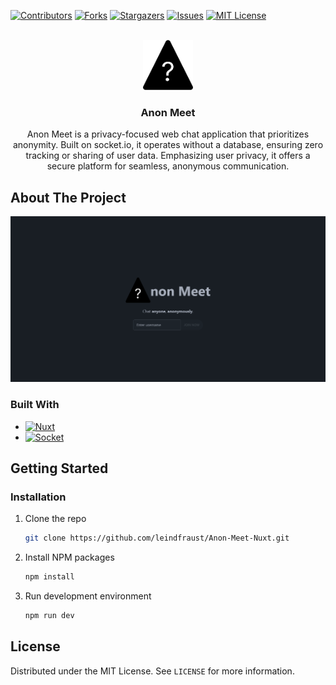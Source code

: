 [![Contributors][contributors-shield]][contributors-url]
[![Forks][forks-shield]][forks-url]
[![Stargazers][stars-shield]][stars-url]
[![Issues][issues-shield]][issues-url]
[![MIT License][license-shield]][license-url]

<!-- PROJECT LOGO -->
<br />
<div align="center">
  <a href="https://github.com/leindfraust/Anon-Meet-Nuxt">
    <img src="./public//img/anon-meet-logo.svg" alt="Logo" width="80" height="80">
  </a>

<h3 align="center">Anon Meet</h3>

  <p align="center">
    Anon Meet is a privacy-focused web chat application that prioritizes anonymity. Built on socket.io, it operates without a database, ensuring zero tracking or sharing of user data. Emphasizing user privacy, it offers a secure platform for seamless, anonymous communication.
    <br />
  </p>
</div>

<!-- ABOUT THE PROJECT -->
## About The Project

![Product Name Screen Shot][product-screenshot]

### Built With

* [![Nuxt][Nuxt.js]][Nuxt-url]
* [![Socket][Socket.io]][Socket-url]

<!-- GETTING STARTED -->
## Getting Started

### Installation

1. Clone the repo

   ```sh
   git clone https://github.com/leindfraust/Anon-Meet-Nuxt.git
   ```

2. Install NPM packages

   ```sh
   npm install
   ```

3. Run development environment

   ```sh
   npm run dev
   ```

<!-- LICENSE -->
## License

Distributed under the MIT License. See `LICENSE` for more information.

<!-- MARKDOWN LINKS & IMAGES -->
<!-- https://www.markdownguide.org/basic-syntax/#reference-style-links -->
[contributors-shield]: https://img.shields.io/github/contributors/leindfraust/Anon-Meet-Nuxt.svg?style=for-the-badge
[contributors-url]: https://github.com/leindfraust/Anon-Meet-Nuxt/graphs/contributors
[forks-shield]: https://img.shields.io/github/forks/leindfraust/Anon-Meet-Nuxt.svg?style=for-the-badge
[forks-url]: https://github.com/leindfraust/Anon-Meet-Nuxt/network/members
[stars-shield]: https://img.shields.io/github/stars/leindfraust/Anon-Meet-Nuxt.svg?style=for-the-badge
[stars-url]: https://github.com/leindfraust/Anon-Meet-Nuxt/stargazers
[issues-shield]: https://img.shields.io/github/issues/leindfraust/Anon-Meet-Nuxt.svg?style=for-the-badge
[issues-url]: https://github.com/leindfraust/Anon-Meet-Nuxt/issues
[license-shield]: https://img.shields.io/github/license/leindfraust/Anon-Meet-Nuxt.svg?style=for-the-badge
[license-url]: https://github.com/leindfraust/Anon-Meet-Nuxt/blob/master/LICENSE.txt
[product-screenshot]: ./public/img//screenshot.png
[Socket.io]: https://img.shields.io/badge/socket.io-35495E?style=for-the-badge&logo=socketdotio&logoColor=white
[Socket-url]: https://socket.io/
[Nuxt.js]: https://img.shields.io/badge/nuxt.js-35495E?style=for-the-badge&logo=nuxtdotjs&logoColor=4FC08D
[Nuxt-url]: https://nuxt.com/
